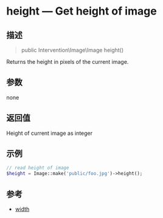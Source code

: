 # height — Get height of image

## 描述

> public Intervention\Image\Image height()

Returns the height in pixels of the current image.

## 参数

none

## 返回值
Height of current image as integer

## 示例

```php
// read height of image
$height = Image::make('public/foo.jpg')->height();
```


## 参考

- [width](/api/width)
